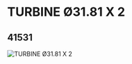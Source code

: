 # TURBINE Ø31.81 X 2
## 41531
![TURBINE Ø31.81 X 2](https://lc-www-live-s.legocdn.com/media/bricks/5/2/4159538.jpg)